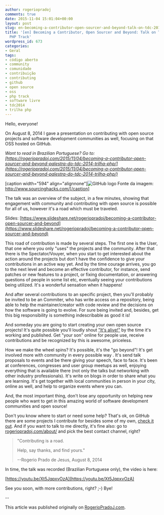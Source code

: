 ```yaml
---
author: rogeriopradoj
comments: true
date: 2015-11-04 15:01:04+00:00
layout: post
slug: en-becoming-a-contributor-open-sourcer-and-beyond-talk-on-tdc-2014-in-php-track
title: '[en] Becoming a Contributor, Open Sourcer and Beyond: Talk on TDC 2014 in
  PHP Track'
wordpress_id: 673
categories:
- Geral
tags:
- código aberto
- community
- comunidade
- contribuição
- contributing
- github
- open source
- oss
- php track
- software livre
- tdc2014
- trilha php
---
```


Hello, everyone!

On August 8, 2014 I gave a presentation on contributing with open source projects and software development communities as well, focusing on that OSS hosted on GitHub.

_Want to read in Brazilian Portuguese? Go to: [https://rogeriopradoj.com/2015/11/04/becoming-a-contributor-open-sourcer-and-beyond-palestra-do-tdc-2014-trilha-php/](https://rogeriopradoj.com/2015/11/04/becoming-a-contributor-open-sourcer-and-beyond-palestra-do-tdc-2014-trilha-php/)_

[caption width="594" align="alignnone"]![GitHub logo](http://www.sourcinghacks.com/wp-content/uploads/2013/12/github-logo.jpg) Fonte da imagem: http://www.sourcinghacks.com/[/caption]

The talk was an overview of the subject, in a few minutes, showing that engagement with community and contributing with open source is possible for all of us, however it's a road which must be traveled.



Slides: [https://www.slideshare.net/rogeriopradoj/becoming-a-contributor-open-sourcer-and-beyond](https://www.slideshare.net/rogeriopradoj/becoming-a-contributor-open-sourcer-and-beyond)

This road of contribution is made by several steps. The first one is the User, that one where you only "uses" the projects and the community. After that there is the Spectator/Vouyer, when you start to get interested about the action around the projects but don't have the confidence to give your contributions in an active way yet. And by the time courage arrives, you go to the next level and become an effective contributor, for instance, send patches or new features to a project, or fixing documentation, or answering questions of people in some list etc, eventually seeing your contributions being utilized. It's a wonderful sensation when it happens!

And after several contributions to an specific project, then you'll probably be invited to be an Commiter, who has write access on a repository, being able to help the maintainer/creator with code review and the decisions on how the software is going to evolve. For sure being invited and, besides, get this big responsibility is something  indescribable as good it is!

And someday you are going to start creating your own open source projects! It's quite possible you'll loudly shout ["It's alive!"](https://en.wikipedia.org/wiki/Frankenstein_(1931_film)) by the time it's working and published. Get "your son" online for people use, receive contributions and be recognized by this is awesome, priceless.

How we make the wheel spins? It's possible, it's the "go beyond"! It's get involved more with community in every possible way . It's send talk proposals to events and be there giving your speech, face to face. It's been at conferences, congresses and user group meetups as well, enjoying everything that is available there (not only the talks but networking with other industry professionals). It's write on blogs in order to share what you are learning. It's get together with local communities in person in your city, online as well, and help to organize events where you can.

And, the most important thing, don't lose any opportunity on helping new people who want to get in this amazing world of software development communities and open source!

Don't you know where to start or need some help? That's ok, on GitHub there are some projects I contribute for besides some of my own, [check it out](https://github.com/rogeriopradoj). And if you want to talk to me directly, it's fine also: go to [rogeriopradoj.com/about/](//rogeriopradoj.com/about/) and pick the best contact channel, right?



<blockquote>
"Contributing is a road.
  
Help, say thanks, and find yours."

--Rogerio Prado de Jesus, August 8, 2014
</blockquote>



In time, the talk was recorded (Brazilian Portuguese only), the video is here:



[https://youtu.be/Xt5JqpxvOzA](https://youtu.be/Xt5JqpxvOzA)

See you soon, with more contributions, right? ;-) Bye!

--

This article was published originally on [RogerioPradoJ.com](http://rogeriopradoj.com/).
